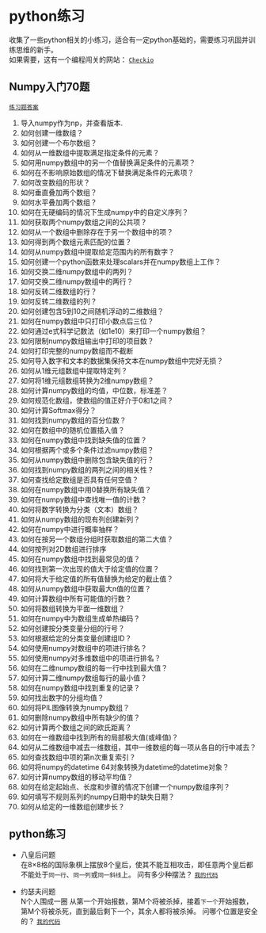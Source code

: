 # python练习
收集了一些python相关的小练习，适合有一定python基础的，需要练习巩固并训练思维的新手。<br>
如果需要，这有一个编程闯关的网站：
[`Checkio`](https://py.checkio.org/)
## Numpy入门70题
[`练习题答案`](https://numpy.org.cn/article/advanced/numpy_exercises_for_data_analysis.html)
1. 导入numpy作为np，并查看版本.
2. 如何创建一维数组？
3. 如何创建一个布尔数组？
4. 如何从一维数组中提取满足指定条件的元素？
5. 如何用numpy数组中的另一个值替换满足条件的元素项？
6. 如何在不影响原始数组的情况下替换满足条件的元素项？
7. 如何改变数组的形状？
8. 如何垂直叠加两个数组？
9. 如何水平叠加两个数组？
10. 如何在无硬编码的情况下生成numpy中的自定义序列？
11. 如何获取两个numpy数组之间的公共项？
12. 如何从一个数组中删除存在于另一个数组中的项？
13. 如何得到两个数组元素匹配的位置？
14. 如何从numpy数组中提取给定范围内的所有数字？
15. 如何创建一个python函数来处理scalars并在numpy数组上工作？
16. 如何交换二维numpy数组中的两列？
17. 如何交换二维numpy数组中的两行？
18. 如何反转二维数组的行？
19. 如何反转二维数组的列？
20. 如何创建包含5到10之间随机浮动的二维数组？
21. 如何在numpy数组中只打印小数点后三位？
22. 如何通过e式科学记数法（如1e10）来打印一个numpy数组？
23. 如何限制numpy数组输出中打印的项目数？
24. 如何打印完整的numpy数组而不截断
25. 如何导入数字和文本的数据集保持文本在numpy数组中完好无损？
26. 如何从1维元组数组中提取特定列？
27. 如何将1维元组数组转换为2维numpy数组？
28. 如何计算numpy数组的均值，中位数，标准差？
29. 如何规范化数组，使数组的值正好介于0和1之间？
30. 如何计算Softmax得分？
31. 如何找到numpy数组的百分位数？
32. 如何在数组中的随机位置插入值？
33. 如何在numpy数组中找到缺失值的位置？
34. 如何根据两个或多个条件过滤numpy数组？
35. 如何从numpy数组中删除包含缺失值的行？
36. 如何找到numpy数组的两列之间的相关性？
37. 如何查找给定数组是否具有任何空值？
38. 如何在numpy数组中用0替换所有缺失值？
39. 如何在numpy数组中查找唯一值的计数？
40. 如何将数字转换为分类（文本）数组？
41. 如何从numpy数组的现有列创建新列？
42. 如何在numpy中进行概率抽样？
43. 如何在按另一个数组分组时获取数组的第二大值？
44. 如何按列对2D数组进行排序
45. 如何在numpy数组中找到最常见的值？
46. 如何找到第一次出现的值大于给定值的位置？
47. 如何将大于给定值的所有值替换为给定的截止值？
48. 如何从numpy数组中获取最大n值的位置？
49. 如何计算数组中所有可能值的行数？
50. 如何将数组转换为平面一维数组？
51. 如何在numpy中为数组生成单热编码？
52. 如何创建按分类变量分组的行号？
53. 如何根据给定的分类变量创建组ID？
54. 如何使用numpy对数组中的项进行排名？
55. 如何使用numpy对多维数组中的项进行排名？
56. 如何在二维numpy数组的每一行中找到最大值？
57. 如何计算二维numpy数组每行的最小值？
58. 如何在numpy数组中找到重复的记录？
59. 如何找出数字的分组均值？
60. 如何将PIL图像转换为numpy数组？
61. 如何删除numpy数组中所有缺少的值？
62. 如何计算两个数组之间的欧氏距离？
63. 如何在一维数组中找到所有的局部极大值(或峰值)？
64. 如何从二维数组中减去一维数组，其中一维数组的每一项从各自的行中减去？
65. 如何查找数组中项的第n次重复索引？
66. 如何将numpy的datetime 64对象转换为datetime的datetime对象？
67. 如何计算numpy数组的移动平均值？
68. 如何在给定起始点、长度和步骤的情况下创建一个numpy数组序列？
69. 如何填写不规则系列的numpy日期中的缺失日期？
70. 如何从给定的一维数组创建步长？

## python练习
* 八皇后问题<br>
在8×8格的国际象棋上摆放8个皇后，使其不能互相攻击，即任意两个皇后都不能处于`同一行`、`同一列`或`同一斜线`上。
问有多少种摆法？
[`我的代码`](https://github.com/HaoRu-YanHai/py-novice/blob/main/eight-queens.py)

* 约瑟夫问题<br>
N个人围成一圈
从第一个开始报数，第M个将被杀掉，接着`下一个`开始报数，第M个将被杀死，直到最后剩下一个，其余人都将被杀掉。
问哪个位置是安全的？
[`我的代码`](https://github.com/HaoRu-YanHai/py-novice/blob/main/Josephus.py)
